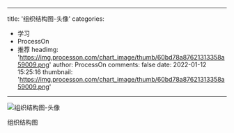 
---
title: '组织结构图-头像'
categories: 
 - 学习
 - ProcessOn
 - 推荐
headimg: 'https://img.processon.com/chart_image/thumb/60bd78a87621313358a59009.png'
author: ProcessOn
comments: false
date: 2022-01-12 15:25:16
thumbnail: 'https://img.processon.com/chart_image/thumb/60bd78a87621313358a59009.png'
---

<div>   
<img class="thumb" alt="组织结构图-头像" src="https://img.processon.com/chart_image/thumb/60bd78a87621313358a59009.png" referrerpolicy="no-referrer">
<p>组织结构图</p>  
</div>
            